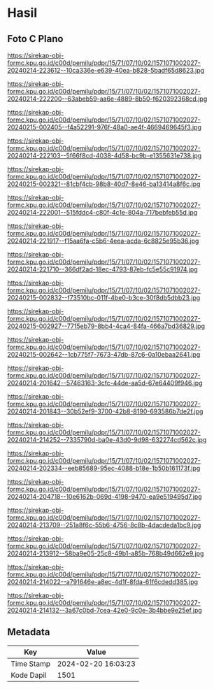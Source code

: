 # Hasil

## Foto C Plano

https://sirekap-obj-formc.kpu.go.id/c00d/pemilu/pdpr/15/71/07/10/02/1571071002027-20240214-223612--10ca336e-e639-40ea-b828-5badf65d8623.jpg

https://sirekap-obj-formc.kpu.go.id/c00d/pemilu/pdpr/15/71/07/10/02/1571071002027-20240214-222200--63abeb59-aa6e-4889-8b50-f620392368cd.jpg

https://sirekap-obj-formc.kpu.go.id/c00d/pemilu/pdpr/15/71/07/10/02/1571071002027-20240215-002405--f4a52291-976f-48a0-ae4f-4669469645f3.jpg

https://sirekap-obj-formc.kpu.go.id/c00d/pemilu/pdpr/15/71/07/10/02/1571071002027-20240214-222103--5f66f8cd-4038-4d58-bc9b-e1355631e738.jpg

https://sirekap-obj-formc.kpu.go.id/c00d/pemilu/pdpr/15/71/07/10/02/1571071002027-20240215-002321--81cbf4cb-98b8-40d7-8e46-ba13414a8f6c.jpg

https://sirekap-obj-formc.kpu.go.id/c00d/pemilu/pdpr/15/71/07/10/02/1571071002027-20240214-222001--515fddc4-c80f-4c1e-804a-717bebfeb55d.jpg

https://sirekap-obj-formc.kpu.go.id/c00d/pemilu/pdpr/15/71/07/10/02/1571071002027-20240214-221917--f15aa6fa-c5b6-4eea-acda-6c8825e95b36.jpg

https://sirekap-obj-formc.kpu.go.id/c00d/pemilu/pdpr/15/71/07/10/02/1571071002027-20240214-221710--366df2ad-18ec-4793-87eb-fc5e55c91974.jpg

https://sirekap-obj-formc.kpu.go.id/c00d/pemilu/pdpr/15/71/07/10/02/1571071002027-20240215-002832--f73510bc-011f-4be0-b3ce-30f8db5dbb23.jpg

https://sirekap-obj-formc.kpu.go.id/c00d/pemilu/pdpr/15/71/07/10/02/1571071002027-20240215-002927--7715eb79-8bb4-4ca4-84fa-466a7bd36829.jpg

https://sirekap-obj-formc.kpu.go.id/c00d/pemilu/pdpr/15/71/07/10/02/1571071002027-20240215-002642--1cb775f7-7673-47db-87c6-0a10ebaa2641.jpg

https://sirekap-obj-formc.kpu.go.id/c00d/pemilu/pdpr/15/71/07/10/02/1571071002027-20240214-201642--57463163-3cfc-44de-aa5d-67e64409f946.jpg

https://sirekap-obj-formc.kpu.go.id/c00d/pemilu/pdpr/15/71/07/10/02/1571071002027-20240214-201843--30b52ef9-3700-42b8-8190-693586b7de2f.jpg

https://sirekap-obj-formc.kpu.go.id/c00d/pemilu/pdpr/15/71/07/10/02/1571071002027-20240214-214252--7335790d-ba0e-43d0-9d98-632274cd562c.jpg

https://sirekap-obj-formc.kpu.go.id/c00d/pemilu/pdpr/15/71/07/10/02/1571071002027-20240214-202334--eeb85689-95ec-4088-b18e-1b50b161173f.jpg

https://sirekap-obj-formc.kpu.go.id/c00d/pemilu/pdpr/15/71/07/10/02/1571071002027-20240214-204718--10e6162b-069d-4198-9470-ea9e519495d7.jpg

https://sirekap-obj-formc.kpu.go.id/c00d/pemilu/pdpr/15/71/07/10/02/1571071002027-20240214-213709--251a8f6c-55b6-4756-8c8b-4dacdeda1bc9.jpg

https://sirekap-obj-formc.kpu.go.id/c00d/pemilu/pdpr/15/71/07/10/02/1571071002027-20240214-213912--58ba9e05-25c8-49b1-a85b-768b49d662e9.jpg

https://sirekap-obj-formc.kpu.go.id/c00d/pemilu/pdpr/15/71/07/10/02/1571071002027-20240214-214022--a791646e-a8ec-4d1f-8fda-61f6cdedd385.jpg

https://sirekap-obj-formc.kpu.go.id/c00d/pemilu/pdpr/15/71/07/10/02/1571071002027-20240214-214132--3a67c0bd-7cea-42e0-9c0e-3b4bbe9e25ef.jpg


## Metadata

| Key        | Value               |
| ---------- | ------------------- |
| Time Stamp | 2024-02-20 16:03:23 |
| Kode Dapil | 1501                |




